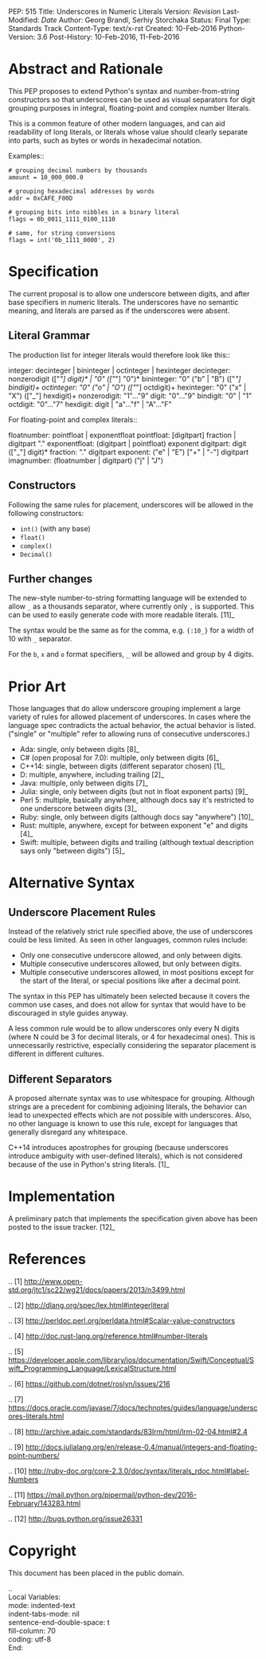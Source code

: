 PEP: 515
Title: Underscores in Numeric Literals
Version: $Revision$
Last-Modified: $Date$
Author: Georg Brandl, Serhiy Storchaka
Status: Final
Type: Standards Track
Content-Type: text/x-rst
Created: 10-Feb-2016
Python-Version: 3.6
Post-History: 10-Feb-2016, 11-Feb-2016

Abstract and Rationale
======================

This PEP proposes to extend Python's syntax and number-from-string
constructors so that underscores can be used as visual separators for
digit grouping purposes in integral, floating-point and complex number
literals.

This is a common feature of other modern languages, and can aid
readability of long literals, or literals whose value should clearly
separate into parts, such as bytes or words in hexadecimal notation.

Examples::

    # grouping decimal numbers by thousands
    amount = 10_000_000.0

    # grouping hexadecimal addresses by words
    addr = 0xCAFE_F00D

    # grouping bits into nibbles in a binary literal
    flags = 0b_0011_1111_0100_1110

    # same, for string conversions
    flags = int('0b_1111_0000', 2)


Specification
=============

The current proposal is to allow one underscore between digits, and
after base specifiers in numeric literals.  The underscores have no
semantic meaning, and literals are parsed as if the underscores were
absent.

Literal Grammar
---------------

The production list for integer literals would therefore look like
this::

   integer: decinteger | bininteger | octinteger | hexinteger
   decinteger: nonzerodigit (["_"] digit)* | "0" (["_"] "0")*
   bininteger: "0" ("b" | "B") (["_"] bindigit)+
   octinteger: "0" ("o" | "O") (["_"] octdigit)+
   hexinteger: "0" ("x" | "X") (["_"] hexdigit)+
   nonzerodigit: "1"..."9"
   digit: "0"..."9"
   bindigit: "0" | "1"
   octdigit: "0"..."7"
   hexdigit: digit | "a"..."f" | "A"..."F"

For floating-point and complex literals::

   floatnumber: pointfloat | exponentfloat
   pointfloat: [digitpart] fraction | digitpart "."
   exponentfloat: (digitpart | pointfloat) exponent
   digitpart: digit (["_"] digit)*
   fraction: "." digitpart
   exponent: ("e" | "E") ["+" | "-"] digitpart
   imagnumber: (floatnumber | digitpart) ("j" | "J")

Constructors
------------

Following the same rules for placement, underscores will be allowed in
the following constructors:

- ``int()`` (with any base)
- ``float()``
- ``complex()``
- ``Decimal()``

Further changes
---------------

The new-style number-to-string formatting language will be extended to
allow ``_`` as a thousands separator, where currently only ``,`` is
supported.  This can be used to easily generate code with more
readable literals.  [11]_

The syntax would be the same as for the comma, e.g. ``{:10_}`` for a
width of 10 with ``_`` separator.

For the ``b``, ``x`` and ``o`` format specifiers, ``_`` will be
allowed and group by 4 digits.


Prior Art
=========

Those languages that do allow underscore grouping implement a large
variety of rules for allowed placement of underscores.  In cases where
the language spec contradicts the actual behavior, the actual behavior
is listed.  ("single" or "multiple" refer to allowing runs of
consecutive underscores.)

* Ada: single, only between digits [8]_
* C# (open proposal for 7.0): multiple, only between digits [6]_
* C++14: single, between digits (different separator chosen) [1]_
* D: multiple, anywhere, including trailing [2]_
* Java: multiple, only between digits [7]_
* Julia: single, only between digits (but not in float exponent parts)
  [9]_
* Perl 5: multiple, basically anywhere, although docs say it's
  restricted to one underscore between digits [3]_
* Ruby: single, only between digits (although docs say "anywhere")
  [10]_
* Rust: multiple, anywhere, except for between exponent "e" and digits
  [4]_
* Swift: multiple, between digits and trailing (although textual
  description says only "between digits") [5]_


Alternative Syntax
==================

Underscore Placement Rules
--------------------------

Instead of the relatively strict rule specified above, the use of
underscores could be less limited.  As seen in other languages, common
rules include:

* Only one consecutive underscore allowed, and only between digits.
* Multiple consecutive underscores allowed, but only between digits.
* Multiple consecutive underscores allowed, in most positions except
  for the start of the literal, or special positions like after a
  decimal point.

The syntax in this PEP has ultimately been selected because it covers
the common use cases, and does not allow for syntax that would have to
be discouraged in style guides anyway.

A less common rule would be to allow underscores only every N digits
(where N could be 3 for decimal literals, or 4 for hexadecimal ones).
This is unnecessarily restrictive, especially considering the
separator placement is different in different cultures.

Different Separators
--------------------

A proposed alternate syntax was to use whitespace for grouping.
Although strings are a precedent for combining adjoining literals, the
behavior can lead to unexpected effects which are not possible with
underscores.  Also, no other language is known to use this rule,
except for languages that generally disregard any whitespace.

C++14 introduces apostrophes for grouping (because underscores
introduce ambiguity with user-defined literals), which is not
considered because of the use in Python's string literals. [1]_


Implementation
==============

A preliminary patch that implements the specification given above has
been posted to the issue tracker. [12]_


References
==========

.. [1] http://www.open-std.org/jtc1/sc22/wg21/docs/papers/2013/n3499.html

.. [2] http://dlang.org/spec/lex.html#integerliteral

.. [3] http://perldoc.perl.org/perldata.html#Scalar-value-constructors

.. [4] http://doc.rust-lang.org/reference.html#number-literals

.. [5] https://developer.apple.com/library/ios/documentation/Swift/Conceptual/Swift_Programming_Language/LexicalStructure.html

.. [6] https://github.com/dotnet/roslyn/issues/216

.. [7] https://docs.oracle.com/javase/7/docs/technotes/guides/language/underscores-literals.html

.. [8] http://archive.adaic.com/standards/83lrm/html/lrm-02-04.html#2.4

.. [9] http://docs.julialang.org/en/release-0.4/manual/integers-and-floating-point-numbers/

.. [10] http://ruby-doc.org/core-2.3.0/doc/syntax/literals_rdoc.html#label-Numbers

.. [11] https://mail.python.org/pipermail/python-dev/2016-February/143283.html

.. [12] http://bugs.python.org/issue26331


Copyright
=========

This document has been placed in the public domain.



..  
   Local Variables:  
   mode: indented-text  
   indent-tabs-mode: nil  
   sentence-end-double-space: t  
   fill-column: 70  
   coding: utf-8  
   End:  
